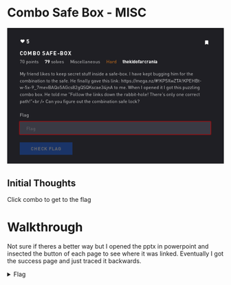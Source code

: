 # Combo Safe Box - MISC

![Title](images/title.png)

## Initial Thoughts

Click combo to get to the flag

# Walkthrough

Not sure if theres a better way but I opened the pptx in powerpoint and insected the button of each page to see where it was linked. Eventually I got the success page and just traced it backwards.

<details>
	<summary>Flag</summary>

751623
</details>